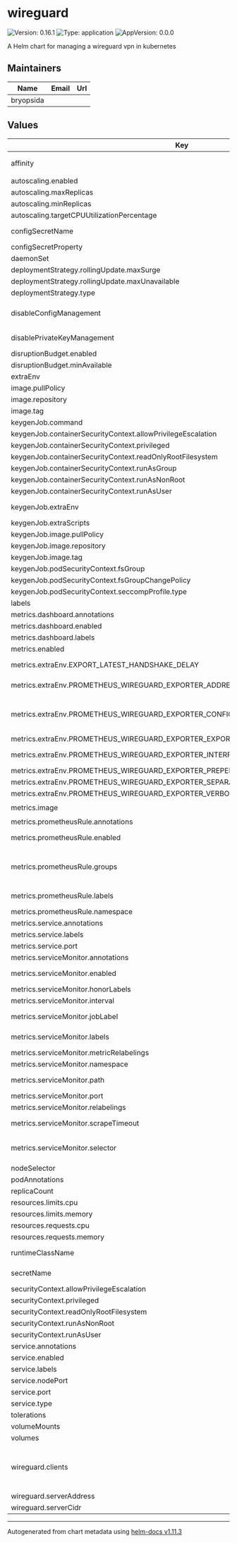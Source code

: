 # wireguard

![Version: 0.16.1](https://img.shields.io/badge/Version-0.16.1-informational?style=flat-square) ![Type: application](https://img.shields.io/badge/Type-application-informational?style=flat-square) ![AppVersion: 0.0.0](https://img.shields.io/badge/AppVersion-0.0.0-informational?style=flat-square)

A Helm chart for managing a wireguard vpn in kubernetes

## Maintainers

| Name | Email | Url |
| ---- | ------ | --- |
| bryopsida |  |  |

## Values

| Key | Type | Default | Description |
|-----|------|---------|-------------|
| affinity | object | `{"podAntiAffinity":{"requiredDuringSchedulingIgnoredDuringExecution":[{"labelSelector":{"matchLabels":{"app":"{{ .Release.Name }}-wireguard","role":"vpn"}},"topologyKey":"kubernetes.io/hostname"}]}}` | Set pod affinity or antiAffinity |
| autoscaling.enabled | bool | `true` |  |
| autoscaling.maxReplicas | int | `10` |  |
| autoscaling.minReplicas | int | `3` |  |
| autoscaling.targetCPUUtilizationPercentage | int | `75` |  |
| configSecretName | string | `nil` | If provided, this secret will be used instead of the config created from the helm value scope |
| configSecretProperty | string | `"wg0.conf"` | The property/key on the secret holding the wireguard configuration file |
| daemonSet | bool | `false` | Run as a DaemonSet instead of Deployment |
| deploymentStrategy.rollingUpdate.maxSurge | int | `1` |  |
| deploymentStrategy.rollingUpdate.maxUnavailable | int | `0` |  |
| deploymentStrategy.type | string | `"RollingUpdate"` |  |
| disableConfigManagement | bool | `false` | Disable creation and any mount of the wireguard confifugration file, this assumes another mechanism is provided/used to manage a configuration file |
| disablePrivateKeyManagement | bool | `false` | Disable creation and any mounting of a private key, this assumes another mechanism is provided/used at the container level to fetch the private key |
| disruptionBudget.enabled | bool | `true` |  |
| disruptionBudget.minAvailable | int | `2` |  |
| extraEnv | object | `{}` | Provide additional environment variables to the wireguard container |
| image.pullPolicy | string | `"Always"` |  |
| image.repository | string | `"ghcr.io/bryopsida/wireguard"` |  |
| image.tag | string | `"main"` |  |
| keygenJob.command | list | `["/job/entry-point.sh"]` | Specify the script to run to generate the private key |
| keygenJob.containerSecurityContext.allowPrivilegeEscalation | bool | `false` |  |
| keygenJob.containerSecurityContext.privileged | bool | `false` |  |
| keygenJob.containerSecurityContext.readOnlyRootFilesystem | bool | `true` |  |
| keygenJob.containerSecurityContext.runAsGroup | int | `1000` |  |
| keygenJob.containerSecurityContext.runAsNonRoot | bool | `true` |  |
| keygenJob.containerSecurityContext.runAsUser | int | `1000` |  |
| keygenJob.extraEnv | object | `{}` | Add additional environment variables to the key generation job, supports helm templating |
| keygenJob.extraScripts | object | `{}` | Inject additional scripts into the key generation job |
| keygenJob.image.pullPolicy | string | `"Always"` |  |
| keygenJob.image.repository | string | `"ghcr.io/curium-rocks/wg-kubectl"` |  |
| keygenJob.image.tag | string | `"latest"` |  |
| keygenJob.podSecurityContext.fsGroup | int | `1000` |  |
| keygenJob.podSecurityContext.fsGroupChangePolicy | string | `"Always"` |  |
| keygenJob.podSecurityContext.seccompProfile.type | string | `"RuntimeDefault"` |  |
| labels | object | `{}` |  |
| metrics.dashboard.annotations | object | `{}` | Grafana dashboard annotations |
| metrics.dashboard.enabled | bool | `true` | Create a ConfigMap with a Grafana dashboard |
| metrics.dashboard.labels | object | `{"grafana_dashboard":"1"}` | Grafana dashboard labels |
| metrics.enabled | bool | `false` | Enable exposing Wireguard metrics |
| metrics.extraEnv.EXPORT_LATEST_HANDSHAKE_DELAY | string | `"true"` | Adds the wireguard_latest_handshake_delay_seconds metric that automatically calculates the seconds passed since the last handshake |
| metrics.extraEnv.PROMETHEUS_WIREGUARD_EXPORTER_ADDRESS | string | `"0.0.0.0"` | Specify the service address. This is the address your Prometheus instance should point to |
| metrics.extraEnv.PROMETHEUS_WIREGUARD_EXPORTER_CONFIG_FILE_NAMES | string | `"/etc/wireguard/{{ .Values.configSecretProperty }}"` | This flag adds the friendly_name attribute or the friendly_json attributes to the exported entries. See [Friendly tags](https://mindflavor.github.io/prometheus_wireguard_exporter/#friendly-tags) for more details. Multiple files are allowed (they will be merged as a single file in memory so avoid duplicates) |
| metrics.extraEnv.PROMETHEUS_WIREGUARD_EXPORTER_EXPORT_REMOTE_IP_AND_PORT_ENABLED | string | `"true"` | Exports peer’s remote ip and port as labels (if available) |
| metrics.extraEnv.PROMETHEUS_WIREGUARD_EXPORTER_INTERFACES | string | `"all"` | Specifies the interface(s) passed to the wg show <interface> dump parameter. Multiple parameters are allowed |
| metrics.extraEnv.PROMETHEUS_WIREGUARD_EXPORTER_PREPEND_SUDO_ENABLED | string | `"false"` | Prepends sudo to wg commands |
| metrics.extraEnv.PROMETHEUS_WIREGUARD_EXPORTER_SEPARATE_ALLOWED_IPS_ENABLED | string | `"true"` | Enable the allowed ip + subnet split mode for the labels |
| metrics.extraEnv.PROMETHEUS_WIREGUARD_EXPORTER_VERBOSE_ENABLED | string | `"false"` | Enable verbose mode |
| metrics.image | object | `{"pullPolicy":"IfNotPresent","repository":"docker.io/mindflavor/prometheus-wireguard-exporter","tag":"3.6.6"}` | Wireguard Exporter image |
| metrics.prometheusRule.annotations | object | `{}` | Annotations |
| metrics.prometheusRule.enabled | bool | `false` | Create PrometheusRule Resource for scraping metrics using PrometheusOperator |
| metrics.prometheusRule.groups | list | `[]` | Groups, containing the alert rules. Example:   groups:     - name: Wireguard       rules:         - alert: WireguardInstanceNotAvailable           annotations:             message: "Wireguard instance in namespace {{ `{{` }} $labels.namespace {{ `}}` }} has not been available for the last 5 minutes."           expr: |             absent(kube_pod_status_ready{namespace="{{ include "common.names.namespace" . }}", condition="true"} * on (pod) kube_pod_labels{pod=~"{{ include "common.names.fullname" . }}-\\d+", namespace="{{ include "common.names.namespace" . }}"}) != 0           for: 5m           labels:             severity: critical |
| metrics.prometheusRule.labels | object | `{}` | Additional labels that can be used so PrometheusRule will be discovered by Prometheus |
| metrics.prometheusRule.namespace | string | `""` | Namespace of the ServiceMonitor. If empty, current namespace is used |
| metrics.service.annotations | object | `{}` | Annotations for enabling prometheus to access the metrics endpoints |
| metrics.service.labels | object | `{}` | Additional service labels |
| metrics.service.port | int | `9586` | Metrics service HTTP port |
| metrics.serviceMonitor.annotations | object | `{}` | Annotations |
| metrics.serviceMonitor.enabled | bool | `true` | Create ServiceMonitor Resource for scraping metrics using PrometheusOperator |
| metrics.serviceMonitor.honorLabels | bool | `false` | honorLabels chooses the metric's labels on collisions with target labels |
| metrics.serviceMonitor.interval | string | `"30s"` | Interval at which metrics should be scraped |
| metrics.serviceMonitor.jobLabel | string | `""` | The name of the label on the target service to use as the job name in prometheus. |
| metrics.serviceMonitor.labels | object | `{}` | Additional labels that can be used so ServiceMonitor will be discovered by Prometheus |
| metrics.serviceMonitor.metricRelabelings | list | `[]` | MetricRelabelConfigs to apply to samples before ingestion |
| metrics.serviceMonitor.namespace | string | `""` | Namespace of the ServiceMonitor. If empty, current namespace is used |
| metrics.serviceMonitor.path | string | `"/metrics"` | The endpoint configuration of the ServiceMonitor. Path is mandatory. Interval, timeout and relabelings can be overwritten. |
| metrics.serviceMonitor.port | string | `"exporter"` | Metrics service HTTP port |
| metrics.serviceMonitor.relabelings | list | `[]` | RelabelConfigs to apply to samples before scraping |
| metrics.serviceMonitor.scrapeTimeout | string | `""` | Specify the timeout after which the scrape is ended e.g:   scrapeTimeout: 30s |
| metrics.serviceMonitor.selector | object | `{}` | Prometheus instance selector labels ref: https://github.com/bitnami/charts/tree/main/bitnami/prometheus-operator#prometheus-configuration |
| nodeSelector | object | `{}` | Set pod nodeSelector, a simplified version of affinity |
| podAnnotations | object | `{}` |  |
| replicaCount | int | `3` |  |
| resources.limits.cpu | string | `"100m"` |  |
| resources.limits.memory | string | `"256Mi"` |  |
| resources.requests.cpu | string | `"100m"` |  |
| resources.requests.memory | string | `"256Mi"` |  |
| runtimeClassName | string | `nil` | Override the default runtime class of the container, if not provided `runc` will most likely be used |
| secretName | string | `nil` | Name of a secret with a wireguard private key on key privatekey, if not provided on first install a hook generates one. |
| securityContext.allowPrivilegeEscalation | bool | `true` |  |
| securityContext.privileged | bool | `false` |  |
| securityContext.readOnlyRootFilesystem | bool | `true` |  |
| securityContext.runAsNonRoot | bool | `true` |  |
| securityContext.runAsUser | int | `1000` |  |
| service.annotations | object | `{}` | Service annotations |
| service.enabled | bool | `true` | Whether the service will be created or not |
| service.labels | object | `{}` | Service labels |
| service.nodePort | int | `31820` | Node port, only valid with service type: NodePort |
| service.port | int | `51820` | Service port, default is 51820 UDP |
| service.type | string | `"LoadBalancer"` | Service type, to keep internal to cluster use ClusterIP or NodePort |
| tolerations | list | `[]` | Set pod tolerations |
| volumeMounts | object | `{}` | Passthrough pod volume mounts |
| volumes | object | `{}` | Passthrough pod volumes |
| wireguard.clients | list | `[]` | A collection of clients that will be added to wg0.conf, accepts objects with keys PublicKey and AllowedIPs (mandatory) and optional FriendlyName or FriendlyJson (https://github.com/MindFlavor/prometheus_wireguard_exporter#friendly-tags), stored in secret |
| wireguard.serverAddress | string | `"10.34.0.1/24"` | Address of the VPN server |
| wireguard.serverCidr | string | `"10.34.0.0/24"` | Subnet for your VPN, take care not to clash with cluster POD cidr |

----------------------------------------------
Autogenerated from chart metadata using [helm-docs v1.11.3](https://github.com/norwoodj/helm-docs/releases/v1.11.3)
